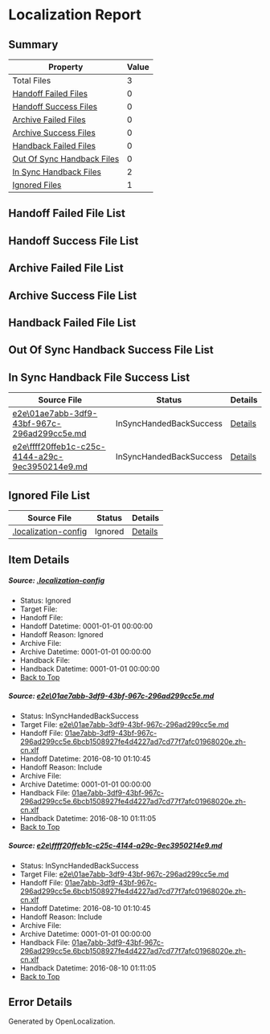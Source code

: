 # <a name='report-top'></a> Localization Report

## Summary
 Property | Value 
 -------- | ----- 
 Total Files | 3
[ Handoff Failed Files ](#handoff-failed-list)| 0
[ Handoff Success Files ](#handoff-success-list)| 0
[ Archive Failed Files ](#archive-failed-list)| 0
[ Archive Success Files ](#archive-success-list)| 0
[ Handback Failed Files ](#handback-failed-list)| 0
[ Out Of Sync Handback Files ](#outofsync-handback-success-list)| 0
[ In Sync Handback Files ](#insync-handback-success-list)| 2
[ Ignored Files ](#ignored-list)| 1

## <a name='handoff-failed-list'></a> Handoff Failed File List

## <a name='handoff-success-list'></a> Handoff Success File List

## <a name='archive-failed-list'></a> Archive Failed File List

## <a name='archive-success-list'></a> Archive Success File List

## <a name='handback-failed-list'></a> Handback Failed File List

## <a name='outofsync-handback-success-list'></a> Out Of Sync Handback Success File List

## <a name='insync-handback-success-list'></a> In Sync Handback File Success List
 Source File | Status | Details 
 ----------- | ------ | ------- 
 [e2e\01ae7abb-3df9-43bf-967c-296ad299cc5e.md](https://github.com/OpenLocalizationTestOrg/oltest/blob/b0c05c697e0e6ed19e531bf514e4655aeb398bab/e2e/01ae7abb-3df9-43bf-967c-296ad299cc5e.md) | InSyncHandedBackSuccess | [Details](#460330db521bf782be45e66082dae8aa278959361)
 [e2e\ffff20ffeb1c-c25c-4144-a29c-9ec3950214e9.md](https://github.com/OpenLocalizationTestOrg/oltest/blob/b0c05c697e0e6ed19e531bf514e4655aeb398bab/e2e/ffff20ffeb1c-c25c-4144-a29c-9ec3950214e9.md) | InSyncHandedBackSuccess | [Details](#460330db521bf782be45e66082dae8aa278959362)

## <a name='ignored-list'></a> Ignored File List
 Source File | Status | Details 
 ----------- | ------ | ------- 
 [.localization-config](https://github.com/OpenLocalizationTestOrg/oltest/blob/b0c05c697e0e6ed19e531bf514e4655aeb398bab/.localization-config) | Ignored | [Details](#3d4f252ac210baf56311d7e97dcc2db10974dbd20)

## Item Details
##### <a name='3d4f252ac210baf56311d7e97dcc2db10974dbd20'></a> Source: [.localization-config](https://github.com/OpenLocalizationTestOrg/oltest/blob/b0c05c697e0e6ed19e531bf514e4655aeb398bab/.localization-config)
* Status: Ignored
* Target File: 
* Handoff File: 
* Handoff Datetime: 0001-01-01 00:00:00
* Handoff Reason: Ignored
* Archive File: 
* Archive Datetime: 0001-01-01 00:00:00
* Handback File: 
* Handback Datetime: 0001-01-01 00:00:00
* [Back to Top](#report-top)

##### <a name='460330db521bf782be45e66082dae8aa278959361'></a> Source: [e2e\01ae7abb-3df9-43bf-967c-296ad299cc5e.md](https://github.com/OpenLocalizationTestOrg/oltest/blob/b0c05c697e0e6ed19e531bf514e4655aeb398bab/e2e/01ae7abb-3df9-43bf-967c-296ad299cc5e.md)
* Status: InSyncHandedBackSuccess
* Target File: [e2e\01ae7abb-3df9-43bf-967c-296ad299cc5e.md](https://github.com/OpenLocalizationTestOrg/ol-test-zhcn/blob/1b78de0e9b26ba3e868367b71f2c6aa9d76cb8c3/e2e/01ae7abb-3df9-43bf-967c-296ad299cc5e.md)
* Handoff File: [01ae7abb-3df9-43bf-967c-296ad299cc5e.6bcb1508927fe4d4227ad7cd77f7afc01968020e.zh-cn.xlf](https://github.com/OpenLocalizationTestOrg/olhandoff-e2e/blob/2e080368ef3cef21e0bc9769f25fdfa606f42fac/ol-handoff/OpenLocalizationTestOrg/ol-test-zhcn/ci/ht/01ae7abb-3df9-43bf-967c-296ad299cc5e.6bcb1508927fe4d4227ad7cd77f7afc01968020e.zh-cn.xlf)
* Handoff Datetime: 2016-08-10 01:10:45
* Handoff Reason: Include
* Archive File: 
* Archive Datetime: 0001-01-01 00:00:00
* Handback File: [01ae7abb-3df9-43bf-967c-296ad299cc5e.6bcb1508927fe4d4227ad7cd77f7afc01968020e.zh-cn.xlf](https://github.com/OpenLocalizationTestOrg/olhandback-e2e/blob/ff6bca834fc6f25e6f36096eb5bc6cac81d86df6/ol-handback/OpenLocalizationTestOrg/ol-test-zhcn/ci/ht/01ae7abb-3df9-43bf-967c-296ad299cc5e.6bcb1508927fe4d4227ad7cd77f7afc01968020e.zh-cn.xlf)
* Handback Datetime: 2016-08-10 01:11:05
* [Back to Top](#report-top)

##### <a name='460330db521bf782be45e66082dae8aa278959362'></a> Source: [e2e\ffff20ffeb1c-c25c-4144-a29c-9ec3950214e9.md](https://github.com/OpenLocalizationTestOrg/oltest/blob/b0c05c697e0e6ed19e531bf514e4655aeb398bab/e2e/ffff20ffeb1c-c25c-4144-a29c-9ec3950214e9.md)
* Status: InSyncHandedBackSuccess
* Target File: [e2e\01ae7abb-3df9-43bf-967c-296ad299cc5e.md](https://github.com/OpenLocalizationTestOrg/ol-test-zhcn/blob/1b78de0e9b26ba3e868367b71f2c6aa9d76cb8c3/e2e/01ae7abb-3df9-43bf-967c-296ad299cc5e.md)
* Handoff File: [01ae7abb-3df9-43bf-967c-296ad299cc5e.6bcb1508927fe4d4227ad7cd77f7afc01968020e.zh-cn.xlf](https://github.com/OpenLocalizationTestOrg/olhandoff-e2e/blob/2e080368ef3cef21e0bc9769f25fdfa606f42fac/ol-handoff/OpenLocalizationTestOrg/ol-test-zhcn/ci/ht/01ae7abb-3df9-43bf-967c-296ad299cc5e.6bcb1508927fe4d4227ad7cd77f7afc01968020e.zh-cn.xlf)
* Handoff Datetime: 2016-08-10 01:10:45
* Handoff Reason: Include
* Archive File: 
* Archive Datetime: 0001-01-01 00:00:00
* Handback File: [01ae7abb-3df9-43bf-967c-296ad299cc5e.6bcb1508927fe4d4227ad7cd77f7afc01968020e.zh-cn.xlf](https://github.com/OpenLocalizationTestOrg/olhandback-e2e/blob/ff6bca834fc6f25e6f36096eb5bc6cac81d86df6/ol-handback/OpenLocalizationTestOrg/ol-test-zhcn/ci/ht/01ae7abb-3df9-43bf-967c-296ad299cc5e.6bcb1508927fe4d4227ad7cd77f7afc01968020e.zh-cn.xlf)
* Handback Datetime: 2016-08-10 01:11:05
* [Back to Top](#report-top)


## Error Details

Generated by OpenLocalization.
